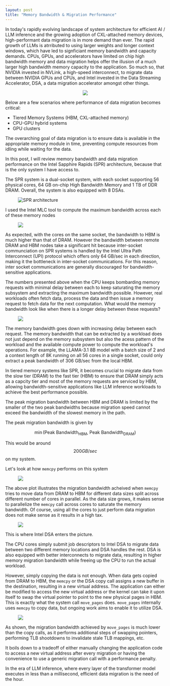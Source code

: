 ```yaml
---
layout: post
title: "Memory Bandwidth & Migration Performance"
---
```


In today's rapidly evolving landscape of system architecture for efficient AI / LLM inference and the growing adoption of CXL-attached memory devices, high-performant data migration is in more demand than ever. The rapid growth of LLMs is atrributed to using larger weights and longer context windows, which have led to signficiant memory bandwidth and capacity demands. CPUs, GPUs, and accelerators have limited on chip high bandwidth memory and data migration helps offer the illusion of a much larger high bandwidth memory capacity to the application. So much so, that NVIDIA invested in NVLink, a high-speed interconnect, to migrate data between NVIDIA GPUs and CPUs, and Intel invested in the Data Streaming Accelerator, DSA, a data migration accelerator amongst other things. 

<figure style="display: flex; justify-content: center; gap: 20px; align-items: center;">
  <img src="/assets/images/pcie_nvlink_bandwidth_growth.svg">
  <!-- <img src="/assets/images/DSA_perf.png" style="width:50%;" alt="DSA performance"> -->
</figure>

<!-- <figure style="display: flex; justify-content: center; gap: 20px; align-items: center;">
  <img src="/assets/images/pcie_nvlink_bandwidth_growth.svg">
</figure>


<figure style="display: flex; justify-content: center; gap: 20px; align-items: center;">
  <img src="/assets/images/DSA_perf.png">
</figure> -->

Below are a few scenarios where performance of data migration becomes critical:

- Tiered Memory Systems (HBM, CXL-attached memory)
- CPU-GPU hybrid systems
- GPU clusters

The overarching goal of data migration is to ensure data is available in the appropriate memory module in time, preventing compute resources from idling while waiting for the data.

In this post, I will review memory bandwidth and data migration performance on the Intel Sapphire Rapids (SPR) architecture, because that is the only system I have access to. 

The SPR system is a dual-socket system, with each socket supporting 56 physical cores, 64 GB on-chip High Bandwidth Memory and 1 TB of DDR DRAM. Overall, the system is also equipped with 8 DSAs.
<figure>
  <img src="/assets/images/SPR%20architecture.png" alt="SPR architecture">
</figure>

I used the Intel MLC tool to compute the maximum bandwidth across each of these memory nodes

<figure>
  <img src="/assets/images/SPR_BW_mlc.png">
</figure>

As expected, with the cores on the same socket, the bandwidth to HBM is much higher than that of DRAM. However the bandwidth between remote DRAM and HBM nodes take a significant hit because inter-socket communciation on SPR systems is handled by the Intel Ultra Path Interconnect (UPI) protocol which offers only 64 GB/sec in each direction, making it the bottleneck in inter-socket communications. For this reason, inter socket communications are generally discouraged for bandwidth-sensitive applications. 

The numbers presented above when the CPU keeps bombarding memory requests with minimal delay between each to keep saturating the memory subsystem and extracting the maximum bandwidth possible. However, real workloads often fetch data, process the data and then issue a memory request to fetch data for the next computation. What would the memory bandwidth look like when there is a longer delay between these requests?

<figure>
  <img src="/assets/images/local_hbm_dram_bandwidth_vs_delay.png">
</figure>

The memory bandwidth goes down with increasing delay between each request. The memory bandwidth that can be extracted by a workload does not just depend on the memory subsystem but also the acess pattern of the workload and the available compute power to compute the workload's operations. For example, the LLAMA-3.1 8B model with a batch size of 2 and a context length of 8K running on all 56 cores in a single socket, could only extract a peak bandwidth of 306 GB/sec from the local HBM.

In tiered memory systems like SPR, it becomes crucial to migrate data from the slow tier (DRAM) to the fast tier (HBM) to ensure that DRAM simply acts as a capcity tier and most of the memory requests are serviced by HBM, allowing bandwidth-sensitive applications like LLM inference workloads to achieve the best performance possible. 

The peak migration bandwidth between HBM and DRAM is limited by the smaller of the two peak bandwidths because migration speed cannot exceed the bandwidth of the slowest memory in the path.

The peak migration bandwidth is given by  

$$
\min \left( \text{Peak Bandwidth}_{\text{HBM}}, \ \text{Peak Bandwidth}_{\text{DRAM}} \right)
$$

This would be around $$200 GB/sec$$ on my system.

Let's look at how `memcpy` performs on this system

<figure>
  <img src="/assets/images/memcpy_bw_plot.png">
</figure>

The above plot illustrates the migration bandwidth acheived when `memcpy` tries to move data from DRAM to HBM for different data sizes split across different number of cores in parallel. As the data size grows, it makes sense to parallelize the `memcpy` call across cores to saturate the memory bandwidth. Of course, using all the cores to just perform data migration does not make sense as it results in a high tax. 

<figure>
  <img src="/assets/images/dsa_bw_plot.png">
</figure>

This is where Intel DSA enters the picture. 

The CPU cores simply submit job descriptors to Intel DSA to migrate data between two different memory locations and DSA handles the rest. DSA is also equipped with better interconnects to migrate data, resulting in higher memory migration bandwidth while freeing up the CPU to run the actual workload.

However, simply copying the data is not enough. When data gets copied from DRAM to HBM, the `memcpy` or the DSA copy call assigns a new buffer in the destination, resulting in a new virtual address. The application can either be modified to access the new virtual address or the kernel can take it upon itself to swap the virtual pointer to point to the new physical pages in HBM. This is exactly what the system call `move_pages` does. `move_pages` internally uses `memcpy` to copy data, but ongoing work aims to enable it to utilize DSA.

<figure>
  <img src="/assets/images/move_pages_bw.png">
</figure>

As shown, the migration bandwidth achieved by `move_pages` is much lower than the copy calls, as it performs additional steps of swapping pointers, performing TLB shootdowns to invalidate stale TLB mappings, etc. 

It boils down to a tradeoff of either manually changing the application code to access a new virtual address after every migration or having the convenience to use a generic migration call with a performance penalty.

In the era of LLM inference, where every layer of the transformer model executes in less than a millisecond, efficient data migration is the need of the hour.
